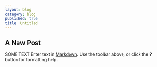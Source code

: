 ```yaml
---
layout: blog
category: blog
published: true
title: Untitled
---
```

## A New Post
SOME TEXT
Enter text in [Markdown](http://daringfireball.net/projects/markdown/). Use the toolbar above, or click the **?** button for formatting help.
